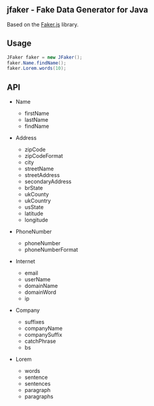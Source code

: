 ## jfaker - Fake Data Generator for Java

Based on the [Faker.js](https://github.com/Marak/Faker.js/) library.

## Usage

```java
JFaker faker = new JFaker();
faker.Name.findName();
faker.Lorem.words(10);
```

## API
* Name
	* firstName
	* lastName
	* findName

* Address
	* zipCode
	* zipCodeFormat
	* city
	* streetName
	* streetAddress
	* secondaryAddress
	* brState
	* ukCounty
	* ukCountry
	* usState
	* latitude
	* longitude

* PhoneNumber
	* phoneNumber
	* phoneNumberFormat

* Internet
	* email
	* userName
	* domainName
	* domainWord
	* ip

* Company
	* suffixes
	* companyName
	* companySuffix
	* catchPhrase
	* bs

* Lorem
	* words
	* sentence
	* sentences
	* paragraph
	* paragraphs
